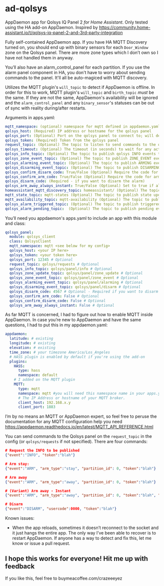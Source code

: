 
# ad-qolsys

AppDaemon app for Qolsys IQ Panel 2 _for Home Assistant_.  Only tested using the HA add-on AppDaemon.  Inspired by <https://community.home-assistant.io/t/qolsys-iq-panel-2-and-3rd-party-integration>

Fully self-contained AppDaemon app.  If you have HA MQTT Discovery turned on, you should end up with binary sensors for each `Door_Window` zone on the Qolsys panel. There are more zone types which I don’t own so I have not handled them in anyway.

You’ll also have an alarm_control_panel for each partition.  If you use the alarm panel component in HA, you don't have to worry about sending commands to the panel.  It'll all be auto-magiced with MQTT discovery.

Utilizes the MQTT plugin's `will_topic` to detect if AppDaemon is offline.  In order for this to work, MQTT plugin's `will_topic` and `birth_topic` _*must*_ be the same.  If they are not the same, AppDaemon's availability will be ignored and the `alarm_control_panel` and any `binary_sensor`'s statuses can be out of sync with reality during/after restarts.

Arguments in apps.yaml:

```yaml
mqtt_namespace: (optional) namespace for mqtt defined in appdaemon.yaml; defaults to ""
qolsys_host: (Required) IP address or hostname for the qolsys panel
qolsys_port: (Optional) Port on the qolsys panel to connect to; will default to 12345
qolsys_token: (Required) Token from the qolsys panel
request_topic: (Optional) The topic to listen to send commands to the qolsys panel; defaults to qolsys/requests
qolsys_timeout: (Optional) The timeout (in seconds) to wait for any activity to/from the qolsys panel before disconnecting; defaults to 86400
qolsys_info_topic: (Optional) The topic to publish qolsys INFO events to; defaults to qolsys/info
qolsys_zone_event_topic: (Optional) The topic to publish ZONE_EVENT events to; defaults to qolsys/zone_event
qolsys_alarming_event_topic: (Optional) The topic to publish ARMING events to; defaults to qolsys/arming
qolsys_disarming_event_topic: (Optional) The topic to publish DISARMING events to; defaults to qolsys/disarming
qolsys_confirm_disarm_code: True/False (Optional) Require the code for disarming; defaults to False
qolsys_confirm_arm_code: True/False (Optional) Require the code for arming; defaults to False
qolsys_disarm_code: (Required - if you want to disarm the alarm)
qolsys_arm_away_always_instant: True/False (Optional) Set to true if all Arm Away commands should be instant; defaults to False
homeassistant_mqtt_discovery_topic: homeassistant/ (Optional) The topic Home Assistant is using for MQTT Discovery (homeassistant/ is the default in HA and here)
mqtt_state_topic: mqtt-states (Optional) The topic to publish state updates to for the alarm_control_panel and binary_sensor (default: mqtt-states)
mqtt_availability_topic: mqtt-availability (Optional) The topic to publish availability events to for the alarm_control_panel and binary_sensor (default: mqtt-availability)
qolsys_alarm_triggered_topic: (Optional) The topic to publish triggered events to; defaults to qolsys/alarm/triggered
qolsys_alarm_pending_topic:  (Optional) The topic to publish pending events to; defaults to qolsys/alarm/pending
```

You’ll need you appdaemon's apps.yaml to include an app with this module and class:

```yaml
qolsys_panel:
  module: qolsys_client
  class: QolsysClient
  mqtt_namespace: mqtt <see below for my config>
  qolsys_host: <your IP here>
  qolsys_token: <your token here>
  qolsys_port: 12345 # Optional
  request_topic: qolsys/requests # Optional
  qolsys_info_topic: qolsys/panel/info # Optional
  qolsys_zone_update_topic: qolsys/panel/zone_update # Optional
  qolsys_zone_event_topic: qolsys/panel/zone_event # Optional
  qolsys_alarming_event_topic: qolsys/panel/alarming # Optional
  qolsys_disarming_event_topic: qolsys/panel/disarm # Optional
  qolsys_disarm_code: 4567 # Optional - Required if you want to disarm the panel
  qolsys_confirm_arm_code: False # Optional
  qolsys_confirm_disarm_code: False # Optional
  qolsys_arm_away_always_instant: False # Optional
```

As far MQTT is concerned, I had to figure out how to enable MQTT inside AppDaemon. In case you’re new to AppDaemon and have the same questions, I had to put this in my appdaemon.yaml:

```yaml
appdaemon:
  latitude: # existing
  longitude: # existing
  elevation: # existing
  time_zone: # your timezone America/Los_Angeles
  # HASS plugin is enabled by default if you're using the add-on
  plugins:
    HASS:
      type: hass
      namespace: default
    # I added on the MQTT plugin
    MQTT:
      type: mqtt
      namespace: mqtt #you will need this namespace name in your apps.yaml
      # The IP Address or hostname of your MQTT broker.  
      client_host: 192.168.x.y
      client_port: 1883
```

I’m by no means an MQTT or AppDaemon expert, so feel free to peruse the documentation for any MQTT configuration help you need <https://appdaemon.readthedocs.io/en/latest/MQTT_API_REFERENCE.html>

You can send commands to the Qolsys panel on the `request_topic` in the config (or `qolsys/requests` if not specified).  There are four commands:

```json
# Request the INFO to be published
{"event":"INFO", "token":"blah"}

# Arm stay:
{"event":"ARM", "arm_type":"stay", "partition_id": 0, "token":"blah"}

# Arm away
{"event":"ARM", "arm_type":"away", "partition_id": 0, "token":"blah"}

# (Variant) Arm away - Instant
{"event":"ARM", "arm_type":"away", "partition_id": 0, "token":"blah", "instant": true}

# Disarm
{"event":"DISARM", "usercode":0000, "token":"blah"}
```

Known issues:

- When the app reloads, sometimes it doesn’t reconnect to the socket and it just hangs the entire app. The only way I’ve been able to recover is to restart AppDaemon. If anyone has a way to detect and fix this, let me know or issue a pull request.

## I hope this works for everyone! Hit me up with feedback

If you like this, feel free to buymeacoffee.com/crazeeeyez
